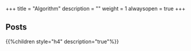 +++
title = "Algorithm"
description = ""
weight = 1
alwaysopen = true
+++

## Posts

{{%children style="h4" description="true"%}}
